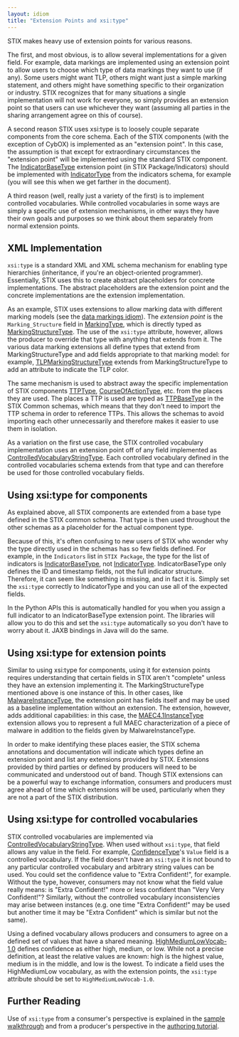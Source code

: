 ```yaml
---
layout: idiom
title: "Extension Points and xsi:type"
---
```


STIX makes heavy use of extension points for various reasons.

The first, and most obvious, is to allow several implementations for a given field. For example, data markings are implemented using an extension point to allow users to choose which type of data markings they want to use (if any). Some users might want TLP, others might want just a simple marking statement, and others might have something specific to their organization or industry. STIX recognizes that for many situations a single implementation will not work for everyone, so simply provides an extension point so that users can use whichever they want (assuming all parties in the sharing arrangement agree on this of course).

A second reason STIX uses xsi:type is to loosely couple separate components from the core schema. Each of the STIX components (with the exception of CybOX) is implemented as an "extension point". In this case, the assumption is that except for extraordinary circumstances the "extension point" will be implemented using the standard STIX component. The [IndicatorBaseType](/documentation/stixCommon/IndicatorBaseType) extension point (in STIX Package/Indicators) should be implemented with [IndicatorType](/documentation/indicator/IndicatorType) from the indicators schema, for example (you will see this when we get farther in the document).

A third reason (well, really just a variety of the first) is to implement controlled vocabularies. While controlled vocabularies in some ways are simply a specific use of extension mechanisms, in other ways they have their own goals and purposes so we think about them separately from normal extension points.

## XML Implementation

`xsi:type` is a standard XML and XML schema mechanism for enabling type hierarchies (inheritance, if you're an object-oriented programmer). Essentially, STIX uses this to create abstract placeholders for concrete implementations. The abstract placeholders are the extension point and the concrete implementations are the extension implementation.

As an example, STIX uses extensions to allow marking data with different marking models (see the [data markings idiom](/idioms/features/data-markings)). The *extension point* is the `Marking_Structure` field in [MarkingType](/documentation/marking/MarkingType), which is directly typed as [MarkingStructureType](/documentation/marking/MarkingStructureType). The use of the `xsi:type` attribute, however, allows the producer to override that type with anything that extends from it. The various data marking extensions all define types that extend from MarkingStructureType and add fields appropriate to that marking model: for example, [TLPMarkingStructureType](/documentation/tlpMarking/TLPMarkingStructureType) extends from MarkingStructureType to add an attribute to indicate the TLP color.

The same mechanism is used to abstract away the specific implementation of STIX components [TTPType](/documentation/ttp/TTPType), [CourseOfActionType](/documentation/coa/CourseOfActionType), etc. from the places they are used. The places a TTP is used are typed as [TTPBaseType](/documentation/stixCommon/TTPBaseType) in the STIX Common schemas, which means that they don't need to import the TTP schema in order to reference TTPs. This allows the schemas to avoid importing each other unnecessarily and therefore makes it easier to use them in isolation.

As a variation on the first use case, the STIX controlled vocabulary implementation uses an extension point off of any field implemented as [ControlledVocabularyStringType](/documentation/stixCommon/ControlledVocabularyStringType). Each controlled vocabulary defined in the controlled vocabularies schema extends from that type and can therefore be used for those controlled vocabulary fields.

## Using xsi:type for components

As explained above, all STIX components are extended from a base type defined in the STIX common schema. That type is then used throughout the other schemas as a placeholder for the actual component type.

Because of this, it's often confusing to new users of STIX who wonder why the type directly used in the schemas has so few fields defined. For example, in the `Indicators` list in `STIX Package`, the type for the list of indicators is [IndicatorBaseType](/documentation/stixCommon/IndicatorBaseType), not [IndicatorType](/documentation/indicator/IndicatorType). IndicatorBaseType only defines the ID and timestamp fields, not the full indicator structure. Therefore, it can seem like something is missing, and in fact it is. Simply set the `xsi:type` correctly to IndicatorType and you can use all of the expected fields.

In the Python APIs this is automatically handled for you when you assign a full indicator to an IndicatorBaseType extension point. The libraries will allow you to do this and set the `xsi:type` automatically so you don't have to worry about it. JAXB bindings in Java will do the same.

## Using xsi:type for extension points

Similar to using xsi:type for components, using it for extension points requires understanding that certain fields in STIX aren't "complete" unless they have an extension implementing it. The MarkingStructureType mentioned above is one instance of this. In other cases, like [MalwareInstanceType](/documentation/ttp/MalwareInstanceType), the extension point has fields itself and may be used as a baseline implementation without an extension. The extension, however, adds additional capabilities: in this case, the [MAEC4.1InstanceType](/documentation/stix-maec/MAEC4.1InstanceType/) extension allows you to represent a full MAEC characterization of a piece of malware in addition to the fields given by MalwareInstanceType.

In order to make identifying these places easier, the STIX schema annotations and documentation will indicate which types define an extension point and list any extensions provided by STIX. Extensions provided by third parties or defined by producers will need to be communicated and understood out of band. Though STIX extensions can be a powerful way to exchange information, consumers and producers must agree ahead of time which extensions will be used, particularly when they are not a part of the STIX distribution.

## Using xsi:type for controlled vocabularies

STIX controlled vocabularies are implemented via [ControlledVocabularyStringType](/documentation/stixCommon/ControlledVocabularyStringType). When used without `xsi:type`, that field allows any value in the field. For example, [ConfidenceType](/documentation/stixCommon/ConfidenceType)'s `Value` field is a controlled vocabulary. If the field doesn't have an `xsi:type` it is not bound to any particular controlled vocabulary and arbitrary string values can be used. You could set the confidence value to "Extra Confident!", for example. Without the type, however, consumers may not know what the field value really means: is "Extra Confident!" more or less confident than "Very Very Confident!"? Similarly, without the controlled vocabulary inconsistencies may arise between instances (e.g. one time "Extra Confident!" may be used but another time it may be "Extra Confident" which is similar but not the same).

Using a defined vocabulary allows producers and consumers to agree on a defined set of values that have a shared meaning. [HighMediumLowVocab-1.0](/documentation/stixVocabs/HighMediumLowVocab-1.0) defines confidence as either high, medium, or low. While not a precise definition, at least the relative values are known: high is the highest value, medium is in the middle, and low is the lowest. To indicate a field uses the HighMediumLow vocabulary, as with the extension points, the `xsi:type` attribute should be set to `HighMediumLowVocab-1.0`.

## Further Reading

Use of `xsi:type` from a consumer's perspective is explained in the [sample walkthrough](/getting-started/sample-walkthrough) and from a producer's perspective in the [authoring tutorial](/getting-started/authoring-tutorial).